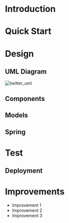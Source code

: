 # Introduction

# Quick Start

# Design

## UML Diagram

![twitter_uml](https://user-images.githubusercontent.com/80293145/146214683-49547761-8d79-47a7-9a2d-2e722135ffc6.png)


## Components

## Models

## Spring

# Test

## Deployment

# Improvements

- Improvement 1
- Improvement 2
- Improvement 3
